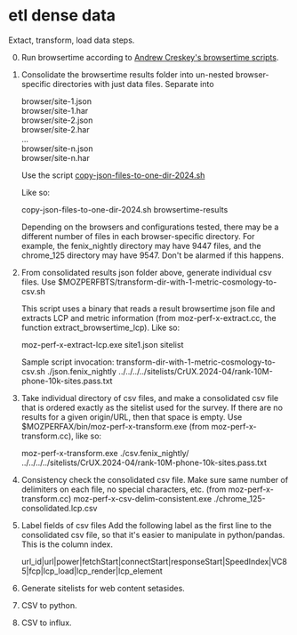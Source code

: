# etl dense data

Extact, transform, load data steps.


0. Run browsertime according to [Andrew Creskey's browsertime scripts](https://github.com/acreskeyMoz/browsertime_scripts).


1. Consolidate the browsertime results folder into un-nested browser-specific directories with just data files. Separate into

   browser/site-1.json  
   browser/site-1.har  
   browser/site-2.json  
   browser/site-2.har  
   ...  
   browser/site-n.json  
   browser/site-n.har  

   Use the script [copy-json-files-to-one-dir-2024.sh](https://github.com/bdekoz/mozilla-perf-analysis-x/blob/main/scripts/copy-json-files-to-one-dir-2024.sh)

   Like so:

   copy-json-files-to-one-dir-2024.sh  browsertime-results
   
   Depending on the browsers and configurations tested, there may be a
different number of files in each browser-specific directory. For
example, the fenix_nightly directory may have 9447 files, and the
chrome_125 directory may have 9547. Don't be alarmed if this happens.


2. From consolidated results json folder above, generate individual csv files.
   Use $MOZPERFBTS/transform-dir-with-1-metric-cosmology-to-csv.sh

   This script uses a binary that reads a result browsertime json file
   and extracts LCP and metric information (from moz-perf-x-extract.cc,
   the function extract_browsertime_lcp). Like so:

   moz-perf-x-extract-lcp.exe site1.json sitelist

   Sample script invocation:
   transform-dir-with-1-metric-cosmology-to-csv.sh ./json.fenix_nightly ../../../../sitelists/CrUX.2024-04/rank-10M-phone-10k-sites.pass.txt


3. Take individual directory of csv files, and make a consolidated csv
file that is ordered exactly as the sitelist used for the survey. If
there are no results for a given origin/URL, then that space is empty.
Use $MOZPERFAX/bin/moz-perf-x-transform.exe (from
moz-perf-x-transform.cc), like so:

   moz-perf-x-transform.exe ./csv.fenix_nightly/ ../../../../sitelists/CrUX.2024-04/rank-10M-phone-10k-sites.pass.txt


4. Consistency check the consolidated csv file.
Make sure same number of delimiters on each file, no special characters, etc.
(from moz-perf-x-transform.cc)
moz-perf-x-csv-delim-consistent.exe ./chrome_125-consolidated.lcp.csv


5. Label fields of csv files
Add the following label as the first line to the consolidated csv file, so that it's easier to manipulate in python/pandas. This is the column index.

   url_id|url|power|fetchStart|connectStart|responseStart|SpeedIndex|VC85|fcp|lcp_load|lcp_render|lcp_element


6. Generate sitelists for web content setasides.

7. CSV to python.
8. CSV to influx.
